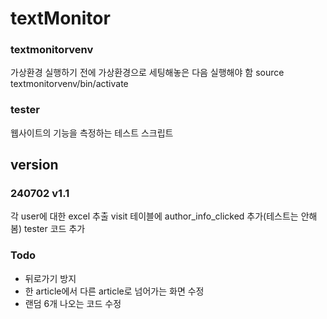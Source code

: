 # textMonitor

### textmonitorvenv
가상환경
실행하기 전에 가상환경으로 세팅해놓은 다음 실행해야 함
source textmonitorvenv/bin/activate

### tester
웹사이트의 기능을 측정하는 테스트 스크립트


## version

### 240702 v1.1
각 user에 대한 excel 추출
visit 테이블에 author_info_clicked 추가(테스트는 안해봄)
tester 코드 추가

### Todo
- 뒤로가기 방지
- 한 article에서 다른 article로 넘어가는 화면 수정
- 랜덤 6개 나오는 코드 수정